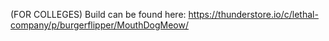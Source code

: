 (FOR COLLEGES) Build can be found here: https://thunderstore.io/c/lethal-company/p/burgerflipper/MouthDogMeow/
